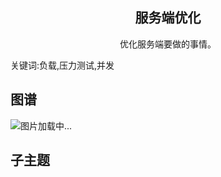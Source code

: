 <h2 align="center">服务端优化</h2>
<p align="center">优化服务端要做的事情。</p>
<p">关键词:负载,压力测试,并发</p>

## 图谱
![图片加载中...](https://github.com/gonglei007/GameDevMind/blob/main/exports/4.2.3.服务端优化.png?raw=true)

## 子主题
